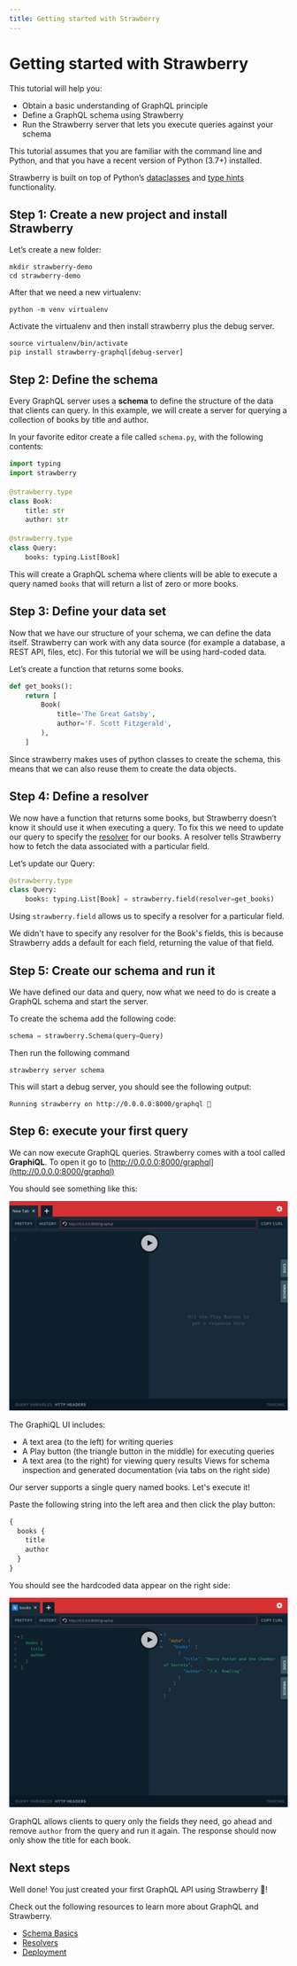 ```yaml
---
title: Getting started with Strawberry
---
```


# Getting started with Strawberry

This tutorial will help you:

- Obtain a basic understanding of GraphQL principle
- Define a GraphQL schema using Strawberry
- Run the Strawberry server that lets you execute queries against your schema

This tutorial assumes that you are familiar with the command line and Python,
and that you have a recent version of Python (3.7+) installed.

Strawberry is built on top of Python’s
[dataclasses](https://realpython.com/python-data-classes/) and
[type hints](https://docs.python.org/3/library/typing.html) functionality.

## Step 1: Create a new project and install Strawberry

Let’s create a new folder:

    mkdir strawberry-demo
    cd strawberry-demo

After that we need a new virtualenv:

    python -m venv virtualenv

Activate the virtualenv and then install strawberry plus the debug server.

    source virtualenv/bin/activate
    pip install strawberry-graphql[debug-server]

## Step 2: Define the schema

Every GraphQL server uses a **schema** to define the structure of the data that
clients can query. In this example, we will create a server for querying a
collection of books by title and author.

In your favorite editor create a file called `schema.py`, with the following
contents:

```python
import typing
import strawberry

@strawberry.type
class Book:
    title: str
    author: str

@strawberry.type
class Query:
    books: typing.List[Book]
```

This will create a GraphQL schema where clients will be able to execute a query
named `books` that will return a list of zero or more books.

## Step 3: Define your data set

Now that we have our structure of your schema, we can define the data itself.
Strawberry can work with any data source (for example a database, a REST API,
files, etc). For this tutorial we will be using hard-coded data.

Let’s create a function that returns some books.

```python
def get_books():
    return [
        Book(
            title='The Great Gatsby',
            author='F. Scott Fitzgerald',
        ),
    ]
```

Since strawberry makes uses of python classes to create the schema, this means
that we can also reuse them to create the data objects.

## Step 4: Define a resolver

We now have a function that returns some books, but Strawberry doesn’t know it
should use it when executing a query. To fix this we need to update our query to
specify the [resolver](/docs/types/resolvers) for our books. A resolver tells
Strawberry how to fetch the data associated with a particular field.

Let’s update our Query:

```python
@strawberry.type
class Query:
    books: typing.List[Book] = strawberry.field(resolver=get_books)
```

Using `strawberry.field` allows us to specify a resolver for a particular field.

<Note>

We didn't have to specify any resolver for the Book's fields, this
is because Strawberry adds a default for each field, returning the value of
that field.

</Note>

## Step 5: Create our schema and run it

We have defined our data and query, now what we need to do is create a GraphQL
schema and start the server.

To create the schema add the following code:

```python
schema = strawberry.Schema(query=Query)
```

Then run the following command

    strawberry server schema

This will start a debug server, you should see the following output:

    Running strawberry on http://0.0.0.0:8000/graphql 🍓

## Step 6: execute your first query

We can now execute GraphQL queries. Strawberry comes with a tool called
**GraphiQL**. To open it go to
[http://0.0.0.0:8000/graphql](http://0.0.0.0:8000/graphql)

You should see something like this:

![](./images/index-server.png)

The GraphiQL UI includes:

- A text area (to the left) for writing queries
- A Play button (the triangle button in the middle) for executing queries
- A text area (to the right) for viewing query results Views for schema
  inspection and generated documentation (via tabs on the right side)

Our server supports a single query named books. Let's execute it!

Paste the following string into the left area and then click the play button:

```graphql
{
  books {
    title
    author
  }
}
```

You should see the hardcoded data appear on the right side:

![](./images/index-query-example.png)

GraphQL allows clients to query only the fields they need, go ahead and remove
`author` from the query and run it again. The response should now only show the
title for each book.

## Next steps

<!--alex ignore retext-equality -->

Well done! You just created your first GraphQL API using Strawberry 🙌!

Check out the following resources to learn more about GraphQL and Strawberry.

- [Schema Basics](/docs/general/schema-basics.md)
- [Resolvers](/docs/types/resolvers.md)
- [Deployment](/docs/operations/deployment.md)
